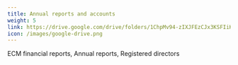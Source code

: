 ```yaml
---
title: Annual reports and accounts
weight: 5
link: https://drive.google.com/drive/folders/1ChpMv94-zIXJFEzCJx3KSFIiKSi1oDh7?usp=sharing
icon: /images/google-drive.png
---
```


ECM financial reports, Annual reports, Registered directors
